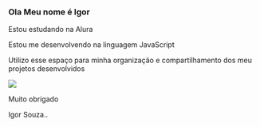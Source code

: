### Ola Meu nome é Igor

Estou estudando na Alura

Estou me desenvolvendo na linguagem JavaScript

Utilizo esse espaço para minha organização e compartilhamento dos meu projetos desenvolvidos

![](https://media1.tenor.com/m/uHDFK-qR2hQAAAAC/goal-curly.gif)

Muito obrigado

Igor Souza..
